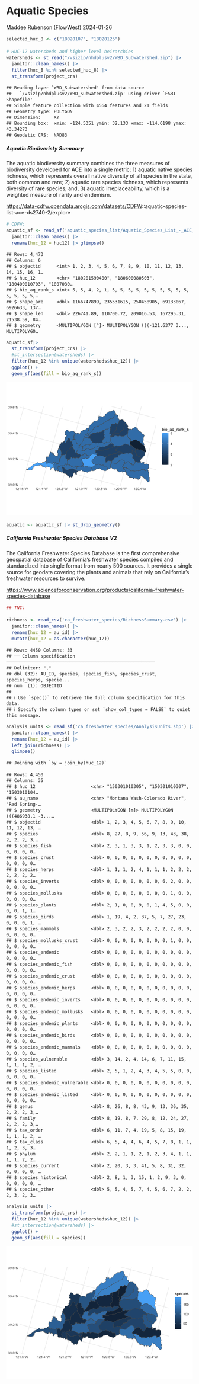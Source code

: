 Aquatic Species
================
Maddee Rubenson (FlowWest)
2024-01-26

``` r
selected_huc_8 <- c("18020107", "18020125")

# HUC-12 watersheds and higher level heirarchies
watersheds <- st_read("/vsizip/nhdplusv2/WBD_Subwatershed.zip") |> 
  janitor::clean_names() |>
  filter(huc_8 %in% selected_huc_8) |>
  st_transform(project_crs)
```

    ## Reading layer `WBD_Subwatershed' from data source 
    ##   `/vsizip/nhdplusv2/WBD_Subwatershed.zip' using driver `ESRI Shapefile'
    ## Simple feature collection with 4564 features and 21 fields
    ## Geometry type: POLYGON
    ## Dimension:     XY
    ## Bounding box:  xmin: -124.5351 ymin: 32.133 xmax: -114.6198 ymax: 43.34273
    ## Geodetic CRS:  NAD83

##### Aquatic Biodiveristy Summary

The aquatic biodiversity summary combines the three measures of
biodiversity developed for ACE into a single metric: 1) aquatic native
species richness, which represents overall native diversity of all
species in the state, both common and rare; 2) aquatic rare species
richness, which represents diversity of rare species; and, 3) aquatic
irreplaceability, which is a weighted measure of rarity and endemism.

<https://data-cdfw.opendata.arcgis.com/datasets/CDFW>::aquatic-species-list-ace-ds2740-2/explore

``` r
# CDFW:
aquatic_sf <- read_sf('aquatic_species_list/Aquatic_Species_List_-_ACE_[ds2740].shp') |> 
  janitor::clean_names() |> 
  rename(huc_12 = huc12) |> glimpse()
```

    ## Rows: 4,473
    ## Columns: 6
    ## $ objectid      <int> 1, 2, 3, 4, 5, 6, 7, 8, 9, 10, 11, 12, 13, 14, 15, 16, 1…
    ## $ huc_12        <chr> "180201590400", "180600080503", "180400010703", "1807030…
    ## $ bio_aq_rank_s <int> 5, 5, 4, 2, 1, 5, 5, 5, 5, 5, 5, 5, 5, 5, 5, 5, 5, 5, 5,…
    ## $ shape_are     <dbl> 1166747899, 235531615, 250458905, 69133067, 6926633, 137…
    ## $ shape_len     <dbl> 226741.89, 110700.72, 209016.53, 167295.31, 21538.59, 84…
    ## $ geometry      <MULTIPOLYGON [°]> MULTIPOLYGON (((-121.6377 3..., MULTIPOLYGO…

``` r
aquatic_sf|>
  st_transform(project_crs) |> 
  #st_intersection(watersheds) |>
  filter(huc_12 %in% unique(watersheds$huc_12)) |>
  ggplot() +
  geom_sf(aes(fill = bio_aq_rank_s))
```

![](aquatic-species_files/figure-gfm/aqu-spec-1.png)<!-- -->

``` r
aquatic <- aquatic_sf |> st_drop_geometry()
```

##### California Freshwater Species Database V2

The California Freshwater Species Database is the first comprehensive
geospatial database of California’s freshwater species compiled and
standardized into single format from nearly 500 sources. It provides a
single source for geodata covering the plants and animals that rely on
California’s freshwater resources to survive.

<https://www.scienceforconservation.org/products/california-freshwater-species-database>

``` r
## TNC: 

richness <- read_csv('ca_freshwater_species/RichnessSummary.csv') |> 
  janitor::clean_names() |> 
  rename(huc_12 = au_id) |> 
  mutate(huc_12 = as.character(huc_12)) 
```

    ## Rows: 4450 Columns: 33
    ## ── Column specification ────────────────────────────────────────────────────────
    ## Delimiter: ","
    ## dbl (32): AU_ID, species, species_fish, species_crust, species_herps, specie...
    ## num  (1): OBJECTID
    ## 
    ## ℹ Use `spec()` to retrieve the full column specification for this data.
    ## ℹ Specify the column types or set `show_col_types = FALSE` to quiet this message.

``` r
analysis_units <- read_sf('ca_freshwater_species/AnalysisUnits.shp') |> 
  janitor::clean_names() |> 
  rename(huc_12 = au_id) |> 
  left_join(richness) |> 
  glimpse()
```

    ## Joining with `by = join_by(huc_12)`

    ## Rows: 4,450
    ## Columns: 35
    ## $ huc_12                     <chr> "150301010305", "150301010307", "1503010104…
    ## $ au_name                    <chr> "Montana Wash-Colorado River", "Red Spring-…
    ## $ geometry                   <MULTIPOLYGON [m]> MULTIPOLYGON (((486938.1 -3...…
    ## $ objectid                   <dbl> 1, 2, 3, 4, 5, 6, 7, 8, 9, 10, 11, 12, 13, …
    ## $ species                    <dbl> 8, 27, 8, 9, 56, 9, 13, 43, 38, 2, 2, 2, 3,…
    ## $ species_fish               <dbl> 2, 3, 1, 3, 3, 1, 2, 3, 3, 0, 0, 0, 0, 0, 0…
    ## $ species_crust              <dbl> 0, 0, 0, 0, 0, 0, 0, 0, 0, 0, 0, 0, 0, 0, 0…
    ## $ species_herps              <dbl> 1, 1, 1, 2, 4, 1, 1, 1, 2, 2, 2, 2, 2, 2, 2…
    ## $ species_inverts            <dbl> 0, 0, 0, 0, 0, 0, 0, 6, 2, 0, 0, 0, 0, 0, 0…
    ## $ species_mollusks           <dbl> 0, 0, 0, 0, 0, 0, 0, 0, 1, 0, 0, 0, 0, 0, 0…
    ## $ species_plants             <dbl> 2, 1, 0, 0, 9, 0, 1, 4, 5, 0, 0, 0, 0, 1, 1…
    ## $ species_birds              <dbl> 1, 19, 4, 2, 37, 5, 7, 27, 23, 0, 0, 0, 1, …
    ## $ species_mammals            <dbl> 2, 3, 2, 2, 3, 2, 2, 2, 2, 0, 0, 0, 0, 0, 0…
    ## $ species_mollusks_crust     <dbl> 0, 0, 0, 0, 0, 0, 0, 0, 1, 0, 0, 0, 0, 0, 0…
    ## $ species_endemic            <dbl> 0, 0, 0, 0, 0, 0, 0, 0, 0, 0, 0, 0, 0, 0, 0…
    ## $ species_endemic_fish       <dbl> 0, 0, 0, 0, 0, 0, 0, 0, 0, 0, 0, 0, 0, 0, 0…
    ## $ species_endemic_crust      <dbl> 0, 0, 0, 0, 0, 0, 0, 0, 0, 0, 0, 0, 0, 0, 0…
    ## $ species_endemic_herps      <dbl> 0, 0, 0, 0, 0, 0, 0, 0, 0, 0, 0, 0, 0, 0, 0…
    ## $ species_endemic_inverts    <dbl> 0, 0, 0, 0, 0, 0, 0, 0, 0, 0, 0, 0, 0, 0, 0…
    ## $ species_endemic_mollusks   <dbl> 0, 0, 0, 0, 0, 0, 0, 0, 0, 0, 0, 0, 0, 0, 0…
    ## $ species_endemic_plants     <dbl> 0, 0, 0, 0, 0, 0, 0, 0, 0, 0, 0, 0, 0, 0, 0…
    ## $ species_endemic_birds      <dbl> 0, 0, 0, 0, 0, 0, 0, 0, 0, 0, 0, 0, 0, 0, 0…
    ## $ species_endemic_mammals    <dbl> 0, 0, 0, 0, 0, 0, 0, 0, 0, 0, 0, 0, 0, 0, 0…
    ## $ species_vulnerable         <dbl> 3, 14, 2, 4, 14, 6, 7, 11, 15, 1, 1, 1, 2, …
    ## $ species_listed             <dbl> 2, 5, 1, 2, 4, 3, 4, 5, 5, 0, 0, 0, 0, 0, 0…
    ## $ species_endemic_vulnerable <dbl> 0, 0, 0, 0, 0, 0, 0, 0, 0, 0, 0, 0, 0, 0, 0…
    ## $ species_endemic_listed     <dbl> 0, 0, 0, 0, 0, 0, 0, 0, 0, 0, 0, 0, 0, 0, 0…
    ## $ genus                      <dbl> 8, 26, 8, 8, 43, 9, 13, 36, 35, 2, 2, 2, 3,…
    ## $ family                     <dbl> 8, 19, 8, 7, 29, 8, 12, 24, 27, 2, 2, 2, 3,…
    ## $ tax_order                  <dbl> 6, 11, 7, 4, 19, 5, 8, 15, 19, 1, 1, 1, 2, …
    ## $ tax_class                  <dbl> 6, 5, 4, 4, 6, 4, 5, 7, 8, 1, 1, 1, 2, 3, 3…
    ## $ phylum                     <dbl> 2, 2, 1, 1, 2, 1, 2, 3, 4, 1, 1, 1, 1, 2, 2…
    ## $ species_current            <dbl> 2, 20, 3, 3, 41, 5, 8, 31, 32, 0, 0, 0, 0, …
    ## $ species_historical         <dbl> 2, 8, 1, 3, 15, 1, 2, 9, 3, 0, 0, 0, 0, 0, …
    ## $ species_other              <dbl> 5, 5, 4, 5, 7, 4, 5, 6, 7, 2, 2, 2, 3, 2, 3…

``` r
analysis_units |> 
  st_transform(project_crs) |> 
  filter(huc_12 %in% unique(watersheds$huc_12)) |>
  #st_intersection(watersheds) |> 
  ggplot() +
  geom_sf(aes(fill = species))
```

![](aquatic-species_files/figure-gfm/unnamed-chunk-1-1.png)<!-- -->
